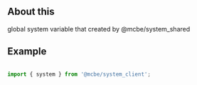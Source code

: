 
## About this
global system variable that created by @mcbe/system_shared

## Example

```ts

import { system } from '@mcbe/system_client';

```

